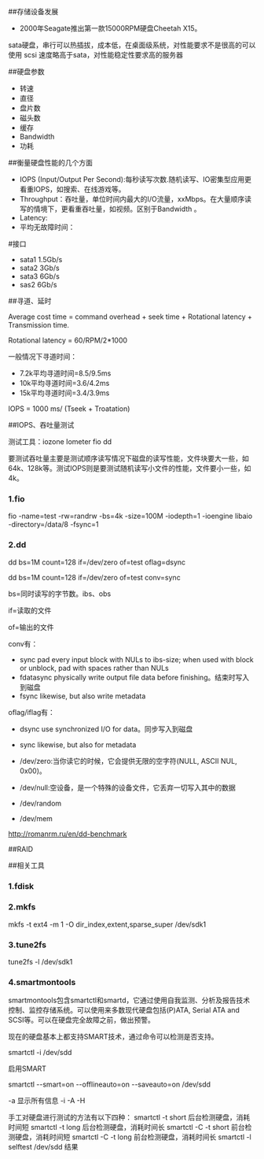 ##存储设备发展

* 2000年Seagate推出第一款15000RPM硬盘Cheetah X15。

sata硬盘，串行可以热插拔，成本低，在桌面级系统，对性能要求不是很高的可以使用
scsi 速度略高于sata，对性能稳定性要求高的服务器

##硬盘参数

* 转速
* 直径
* 盘片数
* 磁头数
* 缓存
* Bandwidth  
* 功耗

##衡量硬盘性能的几个方面

* IOPS (Input/Output Per Second):每秒读写次数.随机读写、IO密集型应用更看重IOPS，如搜索、在线游戏等。
* Throughput：吞吐量，单位时间内最大的I/O流量，xxMbps。在大量顺序读写的情境下，更看重吞吐量，如视频。区别于Bandwidth 。
* Latency:
* 平均无故障时间：

#接口

* sata1  1.5Gb/s
* sata2  3Gb/s
* sata3  6Gb/s
* sas2   6Gb/s

##寻道、延时

Average cost time = command overhead + seek time + Rotational latency + Transmission time.

Rotational latency = 60/RPM/2*1000

一般情况下寻道时间：

* 7.2k平均寻道时间=8.5/9.5ms
* 10k平均寻道时间=3.6/4.2ms
* 15k平均寻道时间=3.4/3.9ms

IOPS = 1000 ms/ (Tseek + Troatation)

##IOPS、吞吐量测试

测试工具：iozone Iometer fio dd

要测试吞吐量主要是测试顺序读写情况下磁盘的读写性能，文件块要大一些，如64k、128k等。测试IOPS则是要测试随机读写小文件的性能，文件要小一些，如4k。

### 1.fio 

fio -name=test -rw=randrw -bs=4k -size=100M -iodepth=1 -ioengine libaio -directory=/data/8 -fsync=1

### 2.dd

dd bs=1M count=128 if=/dev/zero of=test oflag=dsync

dd bs=1M count=128 if=/dev/zero of=test conv=sync 

bs=同时读写的字节数。ibs、obs

if=读取的文件

of=输出的文件

conv有：
* sync   pad every input block with NULs to ibs-size; when used with block or unblock, pad with spaces rather than NULs
* fdatasync physically write output file data before finishing。结束时写入到磁盘
* fsync  likewise, but also write metadata



oflag/iflag有：
* dsync  use synchronized I/O for data。同步写入到磁盘
* sync   likewise, but also for metadata


* /dev/zero:当你读它的时候，它会提供无限的空字符(NULL, ASCII NUL, 0x00)。
* /dev/null:空设备，是一个特殊的设备文件，它丢弃一切写入其中的数据
* /dev/random
* /dev/mem

http://romanrm.ru/en/dd-benchmark

##RAID


##相关工具

### 1.fdisk

### 2.mkfs

mkfs -t ext4 -m 1 -O dir_index,extent,sparse_super /dev/sdk1


### 3.tune2fs

tune2fs -l /dev/sdk1

### 4.smartmontools

smartmontools包含smartctl和smartd，它通过使用自我监测、分析及报告技术控制、监控存储系统。可以使用来多数现代硬盘包括(P)ATA, Serial ATA and SCSI等。可以在硬盘完全故障之前，做出预警。

现在的硬盘基本上都支持SMART技术，通过命令可以检测是否支持。

smartctl -i /dev/sdd

启用SMART

smartctl --smart=on --offlineauto=on --saveauto=on /dev/sdd


-a 显示所有信息
-i
-A
-H 

手工对硬盘进行测试的方法有以下四种：
smartctl -t short     后台检测硬盘，消耗时间短
smartctl -t long       后台检测硬盘，消耗时间长
smartctl -C -t short  前台检测硬盘，消耗时间短
smartctl -C -t long   前台检测硬盘，消耗时间长
smartctl -l selftest /dev/sdd 结果